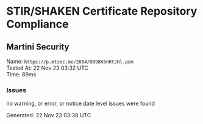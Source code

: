 # STIR/SHAKEN Certificate Repository Compliance

## Martini Security

Name: `https://p.mtsec.me/2884/O098K6nRtJHl.pem`\
Tested At: 22 Nov 23 03:32 UTC\
Time: 89ms

### Issues

no warning, or error, or notice date level issues were found

Generated: 22 Nov 23 03:38 UTC